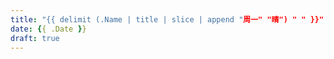 ```yaml
---
title: "{{ delimit (.Name | title | slice | append "周一" "晴") " " }}"
date: {{ .Date }}
draft: true
---
```


